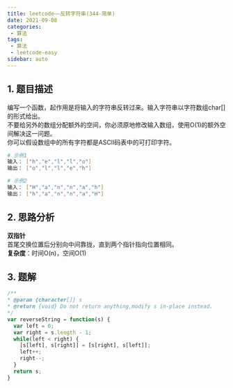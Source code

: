 ```yaml
---
title: leetcode——反转字符串(344-简单)
date: 2021-09-08
categories:
 - 算法
tags:
 - 算法
 - leetcode-easy
sidebar: auto
--- 
```


## 1. 题目描述
编写一个函数，起作用是将输入的字符串反转过来。输入字符串以字符数组char[]的形式给出。  
不要给另外的数组分配额外的空间，你必须原地修改输入数组，使用O(1)的额外空间解决这一问题。  
你可以假设数组中的所有字符都是ASCII码表中的可打印字符。  

```bash
# 示例1
输入： ["h","e","l","l","o"]
输出： ["o","l","l","e","h"]

# 示例2
输入： ["H","a","n","n","a","h"]
输出： ["h","a","n","n","a","H"]
```

## 2. 思路分析
**双指针**  
首尾交换位置后分别向中间靠拢，直到两个指针指向位置相同。  
**复杂度**：时间O(n)，空间O(1)

## 3. 题解
```js
/**
* @param {character[]} s
* @return {void} Do not return anything,modify s in-place instead.
*/
var reverseString = function(s) {
  var left = 0;
  var right = s.length - 1;
  while(left < right) {
    [s[left], s[right]] = [s[right], s[left]];
    left++;
    right--;
  }
  return s;
}
```